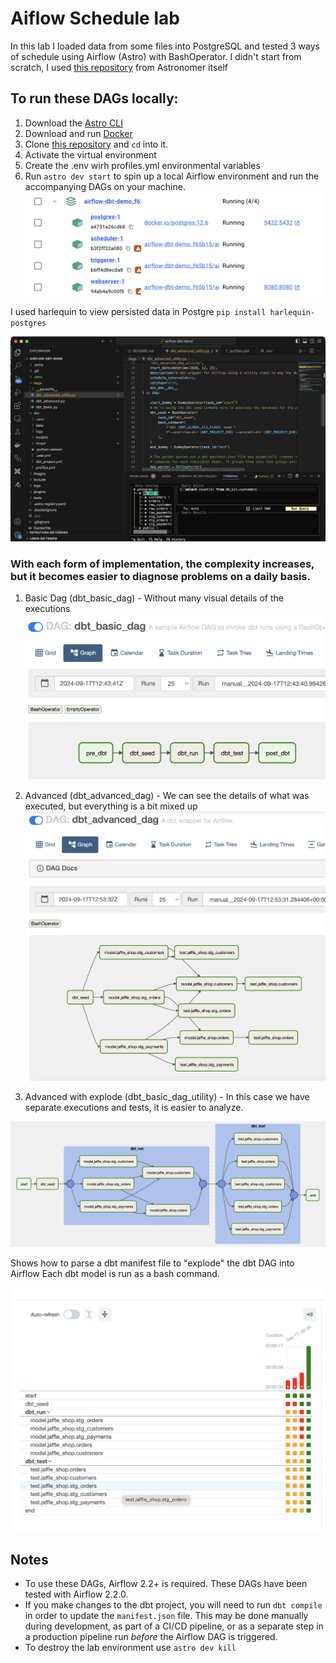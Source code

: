 # Aiflow Schedule lab

In this lab I loaded data from some files into PostgreSQL and tested 3 ways of schedule using Airflow (Astro) with BashOperator.
I didn't start from scratch, I used [this repository](https://github.com/astronomer/airflow-dbt-demo) from Astronomer itself

## To run these DAGs locally:

1. Download the [Astro CLI](https://github.com/astronomer/astro-cli)
2. Download and run [Docker](https://docs.docker.com/docker-for-mac/install/)
3. Clone [this repository](https://github.com/Silmara-Basso/airflow-dbt-demo.git) and `cd` into it.
4. Activate the virtual environment
5. Create the .env wirh profiles.yml environmental variables
4. Run `astro dev start` to spin up a local Airflow environment and run the accompanying DAGs on your machine.
![CDocker Containers](./images/Docker_containers.png)



I used harlequin to view persisted data in Postgre
`pip install harlequin-postgres`


![Querying Postgre](./images/codigo.png)

### With each form of implementation, the complexity increases, but it becomes easier to diagnose problems on a daily basis.

1) Basic Dag (dbt_basic_dag) - Without many visual details of the executions
![dbt_basic_dag](./images/dbt_basic_dag.png)



2) Advanced (dbt_advanced_dag) - We can see the details of what was executed, but everything is a bit mixed up
![dbt_advanced_dag](./images/dbt_advanced_dag.png)



3) Advanced with explode (dbt_basic_dag_utility) - In this case we have separate executions and tests, it is easier to analyze.

![dbt_advanced_dag_utility_graph](./images/dbt_advanced_dag_utility_graph.png)

Shows how to parse a dbt manifest file to "explode" the dbt DAG into Airflow
Each dbt model is run as a bash command.

![dbt_advanced_dag_utility_grid](./images/dbt_advanced_dag_utility_grid.png)


## Notes
- To use these DAGs, Airflow 2.2+ is required. These DAGs have been tested with Airflow 2.2.0.
- If you make changes to the dbt project, you will need to run `dbt compile` in order to update the `manifest.json` file.
This may be done manually during development, as part of a CI/CD pipeline, or as a separate step in a production pipeline
run *before* the Airflow DAG is triggered.
- To destroy the lab environment use `astro dev kill`

